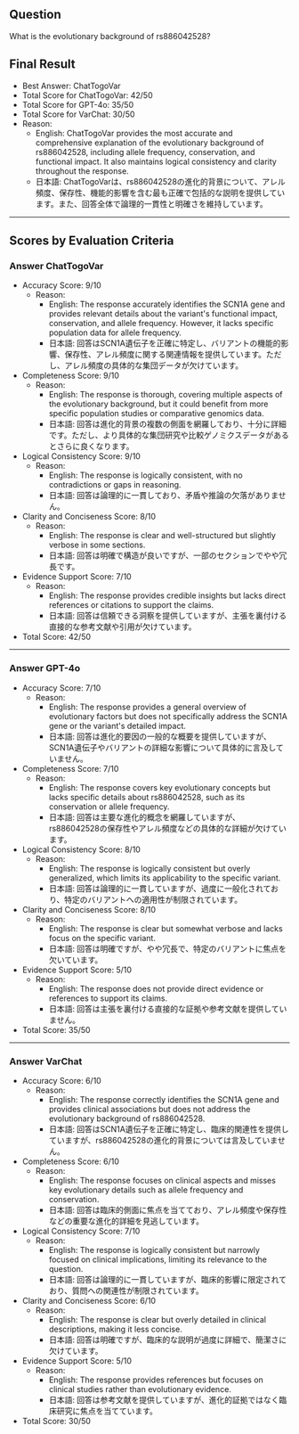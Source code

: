 ## Question

What is the evolutionary background of rs886042528?

## Final Result

- Best Answer: ChatTogoVar
- Total Score for ChatTogoVar: 42/50
- Total Score for GPT-4o: 35/50
- Total Score for VarChat: 30/50
- Reason:
  - English: ChatTogoVar provides the most accurate and comprehensive explanation of the evolutionary background of rs886042528, including allele frequency, conservation, and functional impact. It also maintains logical consistency and clarity throughout the response.
  - 日本語: ChatTogoVarは、rs886042528の進化的背景について、アレル頻度、保存性、機能的影響を含む最も正確で包括的な説明を提供しています。また、回答全体で論理的一貫性と明確さを維持しています。

---

## Scores by Evaluation Criteria

### Answer ChatTogoVar
- Accuracy Score: 9/10
  - Reason: 
    - English: The response accurately identifies the SCN1A gene and provides relevant details about the variant's functional impact, conservation, and allele frequency. However, it lacks specific population data for allele frequency.
    - 日本語: 回答はSCN1A遺伝子を正確に特定し、バリアントの機能的影響、保存性、アレル頻度に関する関連情報を提供しています。ただし、アレル頻度の具体的な集団データが欠けています。
- Completeness Score: 9/10
  - Reason: 
    - English: The response is thorough, covering multiple aspects of the evolutionary background, but it could benefit from more specific population studies or comparative genomics data.
    - 日本語: 回答は進化的背景の複数の側面を網羅しており、十分に詳細です。ただし、より具体的な集団研究や比較ゲノミクスデータがあるとさらに良くなります。
- Logical Consistency Score: 9/10
  - Reason: 
    - English: The response is logically consistent, with no contradictions or gaps in reasoning.
    - 日本語: 回答は論理的に一貫しており、矛盾や推論の欠落がありません。
- Clarity and Conciseness Score: 8/10
  - Reason: 
    - English: The response is clear and well-structured but slightly verbose in some sections.
    - 日本語: 回答は明確で構造が良いですが、一部のセクションでやや冗長です。
- Evidence Support Score: 7/10
  - Reason: 
    - English: The response provides credible insights but lacks direct references or citations to support the claims.
    - 日本語: 回答は信頼できる洞察を提供していますが、主張を裏付ける直接的な参考文献や引用が欠けています。
- Total Score: 42/50

---

### Answer GPT-4o
- Accuracy Score: 7/10
  - Reason: 
    - English: The response provides a general overview of evolutionary factors but does not specifically address the SCN1A gene or the variant's detailed impact.
    - 日本語: 回答は進化的要因の一般的な概要を提供していますが、SCN1A遺伝子やバリアントの詳細な影響について具体的に言及していません。
- Completeness Score: 7/10
  - Reason: 
    - English: The response covers key evolutionary concepts but lacks specific details about rs886042528, such as its conservation or allele frequency.
    - 日本語: 回答は主要な進化的概念を網羅していますが、rs886042528の保存性やアレル頻度などの具体的な詳細が欠けています。
- Logical Consistency Score: 8/10
  - Reason: 
    - English: The response is logically consistent but overly generalized, which limits its applicability to the specific variant.
    - 日本語: 回答は論理的に一貫していますが、過度に一般化されており、特定のバリアントへの適用性が制限されています。
- Clarity and Conciseness Score: 8/10
  - Reason: 
    - English: The response is clear but somewhat verbose and lacks focus on the specific variant.
    - 日本語: 回答は明確ですが、やや冗長で、特定のバリアントに焦点を欠いています。
- Evidence Support Score: 5/10
  - Reason: 
    - English: The response does not provide direct evidence or references to support its claims.
    - 日本語: 回答は主張を裏付ける直接的な証拠や参考文献を提供していません。
- Total Score: 35/50

---

### Answer VarChat
- Accuracy Score: 6/10
  - Reason: 
    - English: The response correctly identifies the SCN1A gene and provides clinical associations but does not address the evolutionary background of rs886042528.
    - 日本語: 回答はSCN1A遺伝子を正確に特定し、臨床的関連性を提供していますが、rs886042528の進化的背景については言及していません。
- Completeness Score: 6/10
  - Reason: 
    - English: The response focuses on clinical aspects and misses key evolutionary details such as allele frequency and conservation.
    - 日本語: 回答は臨床的側面に焦点を当てており、アレル頻度や保存性などの重要な進化的詳細を見逃しています。
- Logical Consistency Score: 7/10
  - Reason: 
    - English: The response is logically consistent but narrowly focused on clinical implications, limiting its relevance to the question.
    - 日本語: 回答は論理的に一貫していますが、臨床的影響に限定されており、質問への関連性が制限されています。
- Clarity and Conciseness Score: 6/10
  - Reason: 
    - English: The response is clear but overly detailed in clinical descriptions, making it less concise.
    - 日本語: 回答は明確ですが、臨床的な説明が過度に詳細で、簡潔さに欠けています。
- Evidence Support Score: 5/10
  - Reason: 
    - English: The response provides references but focuses on clinical studies rather than evolutionary evidence.
    - 日本語: 回答は参考文献を提供していますが、進化的証拠ではなく臨床研究に焦点を当てています。
- Total Score: 30/50